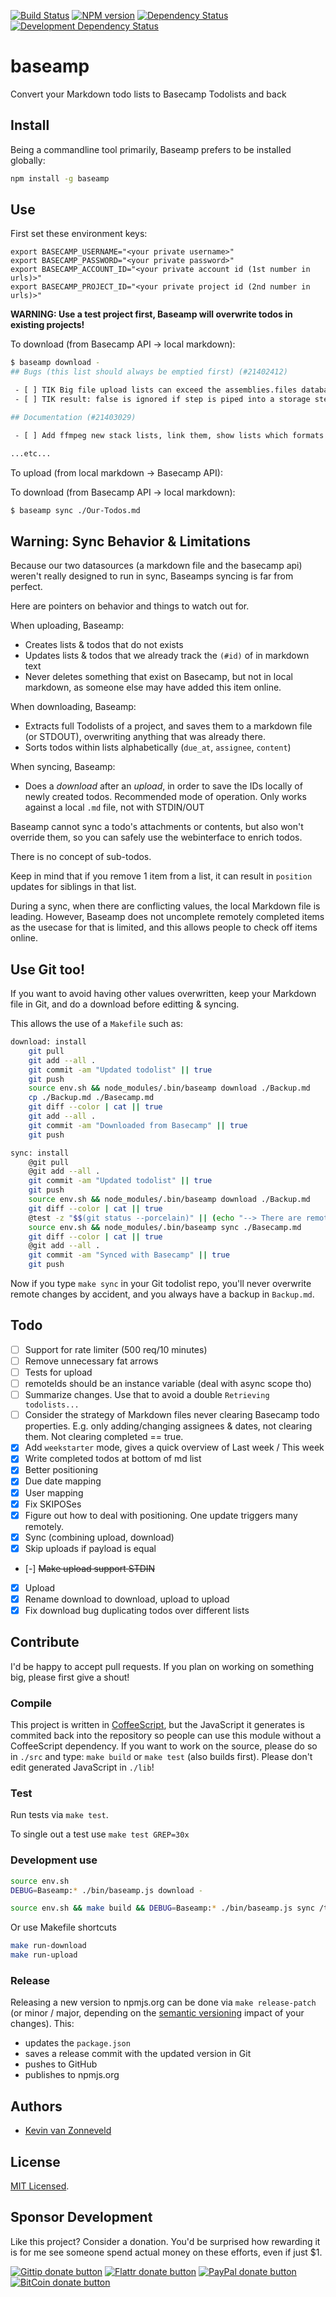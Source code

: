 <!-- badges/ -->
[![Build Status](https://secure.travis-ci.org/kvz/baseamp.png?branch=master)](http://travis-ci.org/kvz/baseamp "Check this project's build status on TravisCI")
[![NPM version](http://badge.fury.io/js/baseamp.png)](https://npmjs.org/package/baseamp "View this project on NPM")
[![Dependency Status](https://david-dm.org/kvz/baseamp.png?theme=shields.io)](https://david-dm.org/kvz/baseamp)
[![Development Dependency Status](https://david-dm.org/kvz/baseamp/dev-status.png?theme=shields.io)](https://david-dm.org/kvz/baseamp#info=devDependencies)
<!-- /badges -->

# baseamp

Convert your Markdown todo lists to Basecamp Todolists and back

## Install

Being a commandline tool primarily, Baseamp prefers to be installed globally:

```bash
npm install -g baseamp
```

## Use

First set these environment keys:

```
export BASECAMP_USERNAME="<your private username>"
export BASECAMP_PASSWORD="<your private password>"
export BASECAMP_ACCOUNT_ID="<your private account id (1st number in urls)>"
export BASECAMP_PROJECT_ID="<your private project id (2nd number in urls)>"
```

**WARNING: Use a test project first, Baseamp will overwrite todos in existing projects!**

To download (from Basecamp API -> local markdown):

```bash
$ baseamp download -
## Bugs (this list should always be emptied first) (#21402412)

 - [ ] TIK Big file upload lists can exceed the assemblies.files database field length: http://support.transloadit.com/discussions/problems/13485-problem-with-assemblies-page-files-display (#133063190)
 - [ ] TIK result: false is ignored if step is piped into a storage step (#133071595)

## Documentation (#21403029)

 - [ ] Add ffmpeg new stack lists, link them, show lists which formats they support and which not directly in the docs, when one should use which and then also show the preset contents for each stack version (#133067237)

...etc...
```

To upload (from local markdown -> Basecamp API):

To download (from Basecamp API -> local markdown):

```bash
$ baseamp sync ./Our-Todos.md
```

## Warning: Sync Behavior & Limitations

Because our two datasources (a markdown file and the basecamp api) weren't really designed to run in sync, Baseamps syncing is far from perfect.

Here are pointers on behavior and things to watch out for.

When uploading, Baseamp:

 - Creates lists & todos that do not exists
 - Updates lists & todos that we already track the `(#id)` of in markdown text
 - Never deletes something that exist on Basecamp, but not in local markdown, as someone else may have added this item online.

When downloading, Baseamp:

 - Extracts full Todolists of a project, and saves them to a markdown file (or STDOUT), overwriting anything that was already there.
 - Sorts todos within lists alphabetically (`due_at`, `assignee`, `content`)

When syncing, Baseamp:

 - Does a *download* after an *upload*, in order to save the IDs locally of newly created todos. Recommended mode of operation. Only works against a local `.md` file, not with STDIN/OUT

Baseamp cannot sync a todo's attachments or contents, but also won't override them, so you can safely use the webinterface to enrich todos.

There is no concept of sub-todos.

Keep in mind that if you remove 1 item from a list, it can result in `position` updates for siblings in that list.

During a sync, when there are conflicting values, the local Markdown file is leading. However, Baseamp does not uncomplete remotely completed items as the usecase for that is limited, and this allows people to check off items online.

## Use Git too!

If you want to avoid having other values overwritten, keep your Markdown file in Git, and do a download before editting & syncing.

This allows the use of a `Makefile` such as:

```bash
download: install
	git pull
	git add --all .
	git commit -am "Updated todolist" || true
	git push
	source env.sh && node_modules/.bin/baseamp download ./Backup.md
	cp ./Backup.md ./Basecamp.md
	git diff --color | cat || true
	git add --all .
	git commit -am "Downloaded from Basecamp" || true
	git push

sync: install
	@git pull
	@git add --all .
	git commit -am "Updated todolist" || true
	git push
	source env.sh && node_modules/.bin/baseamp download ./Backup.md
	git diff --color | cat || true
	@test -z "$$(git status --porcelain)" || (echo "--> There are remote changes since you were last here. Copy your changes, type 'make download', paste your changes, try sync again. " && false)
	source env.sh && node_modules/.bin/baseamp sync ./Basecamp.md
	git diff --color | cat || true
	@git add --all .
	git commit -am "Synced with Basecamp" || true
	git push
```

Now if you type `make sync` in your Git todolist repo, you'll never overwrite remote changes by accident, and you always have a backup in `Backup.md`.

## Todo

 - [ ] Support for rate limiter (500 req/10 minutes)
 - [ ] Remove unnecessary fat arrows
 - [ ] Tests for upload
 - [ ] remoteIds should be an instance variable (deal with async scope tho)
 - [ ] Summarize changes. Use that to avoid a double `Retrieving todolists...`
 - [ ] Consider the strategy of Markdown files never clearing Basecamp todo properties. E.g. only adding/changing assignees & dates, not clearing them. Not clearing completed == true.
 - [x] Add `weekstarter` mode, gives a quick overview of Last week / This week
 - [x] Write completed todos at bottom of md list
 - [x] Better positioning
 - [x] Due date mapping
 - [x] User mapping
 - [x] Fix SKIPOSes
 - [x] Figure out how to deal with positioning. One update triggers many remotely.
 - [x] Sync (combining upload, download)
 - [x] Skip uploads if payload is equal
 - [-] ~~Make upload support STDIN~~
 - [x] Upload
 - [x] Rename download to download, upload to upload
 - [x] Fix download bug duplicating todos over different lists

## Contribute

I'd be happy to accept pull requests. If you plan on working on something big, please first give a shout!

### Compile

This project is written in [CoffeeScript](http://coffeescript.org/), but the JavaScript it generates is commited back into the repository so people can use this module without a CoffeeScript dependency. If you want to work on the source, please do so in `./src` and type: `make build` or `make test` (also builds first). Please don't edit generated JavaScript in `./lib`!

### Test

Run tests via `make test`.

To single out a test use `make test GREP=30x`

### Development use

```bash
source env.sh
DEBUG=Baseamp:* ./bin/baseamp.js download -

source env.sh && make build && DEBUG=Baseamp:* ./bin/baseamp.js sync /tmp/full.md
```

Or use Makefile shortcuts

```bash
make run-download
make run-upload
```

### Release

Releasing a new version to npmjs.org can be done via `make release-patch` (or minor / major, depending on the [semantic versioning](http://semver.org/) impact of your changes). This:

 - updates the `package.json`
 - saves a release commit with the updated version in Git
 - pushes to GitHub
 - publishes to npmjs.org

## Authors

* [Kevin van Zonneveld](https://twitter.com/kvz)

## License

[MIT Licensed](LICENSE).

## Sponsor Development

Like this project? Consider a donation.
You'd be surprised how rewarding it is for me see someone spend actual money on these efforts, even if just $1.

<!-- badges/ -->
[![Gittip donate button](http://img.shields.io/gittip/kvz.png)](https://www.gittip.com/kvz/ "Sponsor the development of baseamp via Gittip")
[![Flattr donate button](http://img.shields.io/flattr/donate.png?color=yellow)](https://flattr.com/submit/auto?user_id=kvz&url=https://github.com/kvz/baseamp&title=baseamp&language=&tags=github&category=software "Sponsor the development of baseamp via Flattr")
[![PayPal donate button](http://img.shields.io/paypal/donate.png?color=yellow)](https://www.paypal.com/cgi-bin/webscr?cmd=_donations&business=kevin%40vanzonneveld%2enet&lc=NL&item_name=Open%20source%20donation%20to%20Kevin%20van%20Zonneveld&currency_code=USD&bn=PP-DonationsBF%3abtn_donate_SM%2egif%3aNonHosted "Sponsor the development of baseamp via Paypal")
[![BitCoin donate button](http://img.shields.io/bitcoin/donate.png?color=yellow)](https://coinbase.com/checkouts/19BtCjLCboRgTAXiaEvnvkdoRyjd843Dg2 "Sponsor the development of baseamp via BitCoin")
<!-- /badges -->
